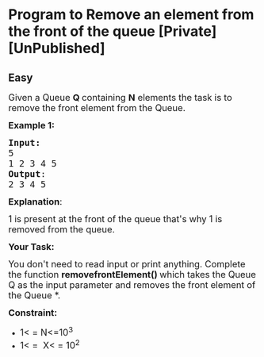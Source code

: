 # Program to Remove an element from the front of the queue [Private][UnPublished]
## Easy 
<div class="problem-statement">
                <p></p><p><span style="font-size:18px">Given a Queue <strong>Q </strong>containing <strong>N</strong> elements the task is to remove the front element from the Queue.</span></p>

<p><span style="font-size:18px"><strong>Example 1:</strong></span></p>

<pre><span style="font-size:18px"><strong>Input:</strong> </span>
<span style="font-size:18px">5 </span>
<span style="font-size:18px">1 2 3 4 5 </span>
<span style="font-size:18px"><strong>Output</strong>:</span>
<span style="font-size:18px">2 3 4 5
</span></pre>

<p><span style="font-size:18px"><strong>Explanation</strong>:</span></p>

<p><span style="font-size:18px">1 is present at the front of the queue that's why 1 is removed from the queue.</span></p>

<p><span style="font-size:18px"><strong>Your Task:</strong></span></p>

<p><span style="font-size:18px">You don't need to read input or print anything. Complete the function <strong>removefrontElement()&nbsp;</strong>which takes the Queue Q as the input parameter and removes the front element of the Queue&nbsp;*.</span></p>

<p><span style="font-size:18px"><strong>Constraint:</strong></span></p>

<ul>
	<li><span style="font-size:18px">1&lt;&nbsp;= N&lt;=10<sup>3</sup></span></li>
	<li><span style="font-size:18px">1&lt; =&nbsp; X&lt; = 10<sup>2</sup></span></li>
</ul>
 <p></p>
            </div>